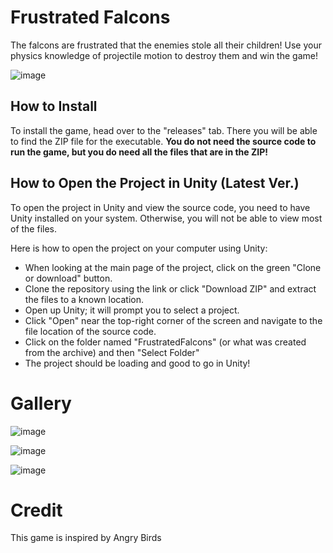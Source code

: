 # Frustrated Falcons
The falcons are frustrated that the enemies stole all their children! Use your physics knowledge of projectile motion to destroy them and win the game!

![image](https://user-images.githubusercontent.com/32719081/59172527-80ebf700-8b16-11e9-8d17-763af5f1ab26.png)

## How to Install
To install the game, head over to the "releases" tab. There you will be able to find the ZIP file for the executable. **You do not need the source code to run the game, but you do need all the files that are in the ZIP!**

## How to Open the Project in Unity (Latest Ver.)
To open the project in Unity and view the source code, you need to have Unity installed on your system. Otherwise, you will not be able to view most of the files.

Here is how to open the project on your computer using Unity:
* When looking at the main page of the project, click on the green "Clone or download" button.
* Clone the repository using the link or click "Download ZIP" and extract the files to a known location.
* Open up Unity; it will prompt you to select a project.
* Click "Open" near the top-right corner of the screen and navigate to the file location of the source code.
* Click on the folder named "FrustratedFalcons" (or what was created from the archive) and then "Select Folder"
* The project should be loading and good to go in Unity!


# Gallery

![image](https://user-images.githubusercontent.com/32719081/59172550-aed13b80-8b16-11e9-8cc8-6f194c7227f6.png)

![image](https://user-images.githubusercontent.com/32719081/59172562-c6102900-8b16-11e9-9f14-e9935ea0bd06.png)

![image](https://user-images.githubusercontent.com/32719081/59172574-da542600-8b16-11e9-90a0-2024c272837a.png)


# Credit
This game is inspired by Angry Birds
